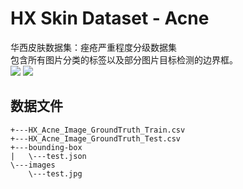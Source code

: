 # HX Skin Dataset - Acne
华西皮肤数据集：痤疮严重程度分级数据集 <br>
包含所有图片分类的标签以及部分图片目标检测的边界框。<br>
<img src="https://img.shields.io/static/v1?label=&message=图像分类&color=9cf" />
<img src="https://img.shields.io/static/v1?label=&message=目标检测&color=9cf" />
## 数据文件
```
+---HX_Acne_Image_GroundTruth_Train.csv
+---HX_Acne_Image_GroundTruth_Test.csv
+---bounding-box
|   \---test.json
\---images
    \---test.jpg
```
